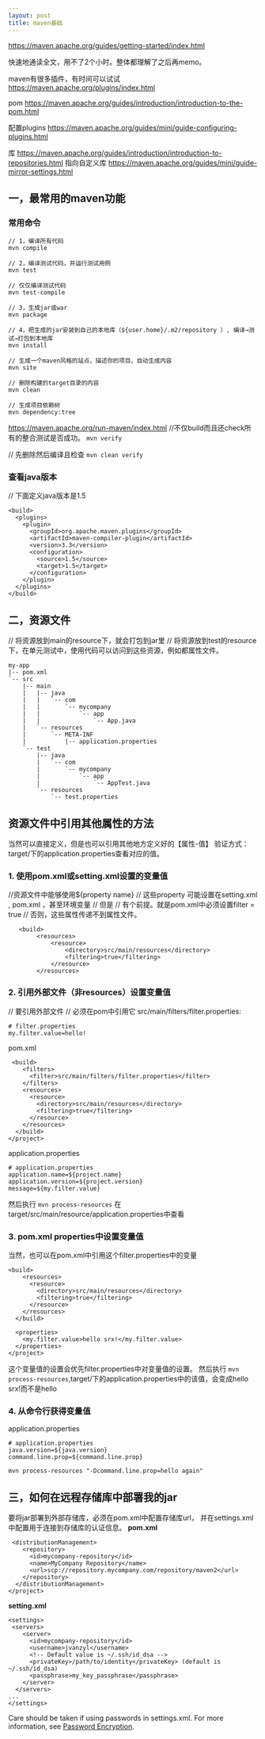 ```yaml
---
layout: post
title: maven基础
---
```


https://maven.apache.org/guides/getting-started/index.html

快速地通读全文，用不了2个小时。整体都理解了之后再memo。

maven有很多插件，有时间可以试试
https://maven.apache.org/plugins/index.html

pom
https://maven.apache.org/guides/introduction/introduction-to-the-pom.html


配置plugins
https://maven.apache.org/guides/mini/guide-configuring-plugins.html

库
https://maven.apache.org/guides/introduction/introduction-to-repositories.html
指向自定义库
https://maven.apache.org/guides/mini/guide-mirror-settings.html

## 一，最常用的maven功能

### 常用命令
```
// 1，编译所有代码
mvn compile

// 2，编译测试代码，并运行测试用例
mvn test

// 仅仅编译测试代码
mvn test-compile 

// 3，生成jar或war
mvn package

// 4，把生成的jar安装到自己的本地库（${user.home}/.m2/repository ）, 编译→测试→打包到本地库
mvn install

// 生成一个maven风格的站点，描述你的项目，自动生成内容
mvn site

// 删除构建的target目录的内容
mvn clean 

// 生成项目依赖树
mvn dependency:tree
```


https://maven.apache.org/run-maven/index.html
//不仅build而且还check所有的整合测试是否成功。
`mvn verify`

// 先删除然后编译且检查
`mvn clean verify`


### 查看java版本
// 下面定义java版本是1.5
```
<build>
  <plugins>
    <plugin>
      <groupId>org.apache.maven.plugins</groupId>
      <artifactId>maven-compiler-plugin</artifactId>
      <version>3.3</version>
      <configuration>
        <source>1.5</source> 
        <target>1.5</target>
      </configuration>
    </plugin>
  </plugins>
</build>
```

## 二，资源文件
// 将资源放到main的resource下，就会打包到jar里
// 将资源放到test的resource下，在单元测试中，使用代码可以访问到这些资源，例如都属性文件。
```
my-app
|-- pom.xml
`-- src
    |-- main
    |   |-- java
    |   |   `-- com
    |   |       `-- mycompany
    |   |           `-- app
    |   |               `-- App.java
    |   `-- resources
    |       `-- META-INF
    |           |-- application.properties
    `-- test
        |-- java
        |   `-- com
        |       `-- mycompany
        |           `-- app
        |               `-- AppTest.java
        `-- resources
            `-- test.properties
```

## 资源文件中引用其他属性的方法
当然可以直接定义，但是也可以引用其他地方定义好的【属性-值】
验证方式：target/下的application.properties查看对应的值。

### 1. 使用pom.xml或setting.xml设置的变量值
//资源文件中能够使用${property name} 
// 这些property 可能设置在setting.xml , pom.xml ，甚至环境变量
// 但是
// 有个前提。就是pom.xml中必须设置filter = true
// 否则，这些属性传递不到属性文件。
```
   <build>
        <resources>
            <resource>
                <directory>src/main/resources</directory>
                <filtering>true</filtering>
            </resource>
        </resources>
```

### 2. 引用外部文件（非resources）设置变量值
// 要引用外部文件
// 必须在pom中引用它
src/main/filters/filter.properties:
```
# filter.properties
my.filter.value=hello!
```
pom.xml
```
 <build>
    <filters>
      <filter>src/main/filters/filter.properties</filter>
    </filters>
    <resources>
      <resource>
        <directory>src/main/resources</directory>
        <filtering>true</filtering>
      </resource>
    </resources>
  </build>
</project>
```

application.properties
```
# application.properties
application.name=${project.name}
application.version=${project.version}
message=${my.filter.value}
```
然后执行 `mvn process-resources`
在target/src/main/resource/application.properties中查看

### 3. pom.xml properties中设置变量值
当然，也可以在pom.xml中引用这个filter.properties中的变量
```
<build>
    <resources>
      <resource>
        <directory>src/main/resources</directory>
        <filtering>true</filtering>
      </resource>
    </resources>
  </build>
 
  <properties>
    <my.filter.value>hello srx!</my.filter.value>
  </properties>
</project>
```
这个变量值的设置会优先filter.properties中对变量值的设置。
然后执行 `mvn process-resources`,target/下的application.properties中的该值，会变成hello srx!而不是hello

### 4. 从命令行获得变量值
application.properties
```
# application.properties
java.version=${java.version}
command.line.prop=${command.line.prop}
```
`mvn process-resources "-Dcommand.line.prop=hello again"`


## 三，如何在远程存储库中部署我的jar

要将jar部署到外部存储库，必须在pom.xml中配置存储库url，
并在settings.xml中配置用于连接到存储库的认证信息。
**pom.xml**
```
 <distributionManagement>
    <repository>
      <id>mycompany-repository</id>
      <name>MyCompany Repository</name>
      <url>scp://repository.mycompany.com/repository/maven2</url>
    </repository>
  </distributionManagement>
</project>
```

**setting.xml**
```
<settings>
 <servers>
    <server>
      <id>mycompany-repository</id>
      <username>jvanzyl</username>
      <!-- Default value is ~/.ssh/id_dsa -->
      <privateKey>/path/to/identity</privateKey> (default is ~/.ssh/id_dsa)
      <passphrase>my_key_passphrase</passphrase>
    </server>
  </servers>
...
</settings>
```
Care should be taken if using passwords in settings.xml. 
For more information, see [Password Encryption](https://maven.apache.org/guides/mini/guide-encryption.html).

